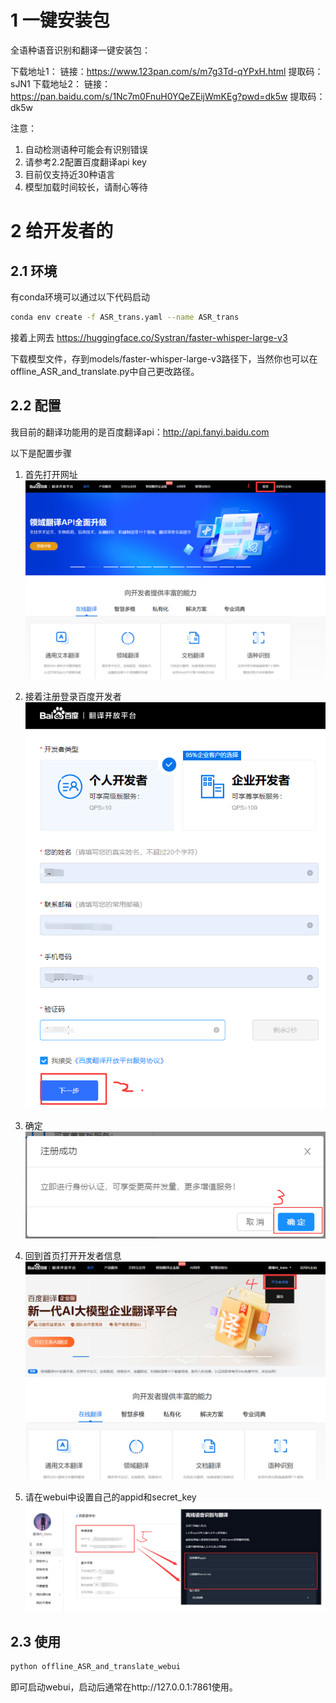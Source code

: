

# 1 一键安装包
全语种语音识别和翻译一键安装包：

下载地址1：
链接：https://www.123pan.com/s/m7g3Td-qYPxH.html 
提取码：sJN1
下载地址2：
链接：https://pan.baidu.com/s/1Nc7m0FnuH0YQeZEijWmKEg?pwd=dk5w 
提取码：dk5w 

注意：
1. 自动检测语种可能会有识别错误
2. 请参考2.2配置百度翻译api key
3. 目前仅支持近30种语言
4. 模型加载时间较长，请耐心等待




# 2 给开发者的
## 2.1 环境
有conda环境可以通过以下代码启动
```bash
conda env create -f ASR_trans.yaml --name ASR_trans
```

接着上网去 https://huggingface.co/Systran/faster-whisper-large-v3

下载模型文件，存到models/faster-whisper-large-v3路径下，当然你也可以在offline_ASR_and_translate.py中自己更改路径。

## 2.2 配置

我目前的翻译功能用的是百度翻译api：http://api.fanyi.baidu.com

以下是配置步骤
1. 首先打开网址
![step1](images/step1.png)
2. 接着注册登录百度开发者
![step2](images/step2.png)

3. 确定
![step3](images/step3.png)

4. 回到首页打开开发者信息
![step4](images/step4.png)

5. 请在webui中设置自己的appid和secret_key
![step5](images/step5.png)


## 2.3 使用
```bash
python offline_ASR_and_translate_webui
```
即可启动webui，启动后通常在http://127.0.0.1:7861使用。
